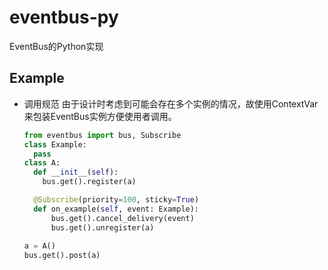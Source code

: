 # eventbus-py
EventBus的Python实现

## Example

- 调用规范 
  由于设计时考虑到可能会存在多个实例的情况，故使用ContextVar来包装EventBus实例方便使用者调用。
  ```python
  from eventbus import bus, Subscribe
  class Example:
    pass
  class A:
    def __init__(self):
      bus.get().register(a)
  
    @Subscribe(priority=100, sticky=True)
    def on_example(self, event: Example):
        bus.get().cancel_delivery(event)
        bus.get().unregister(a)
    
  a = A()
  bus.get().post(a)
  ```
